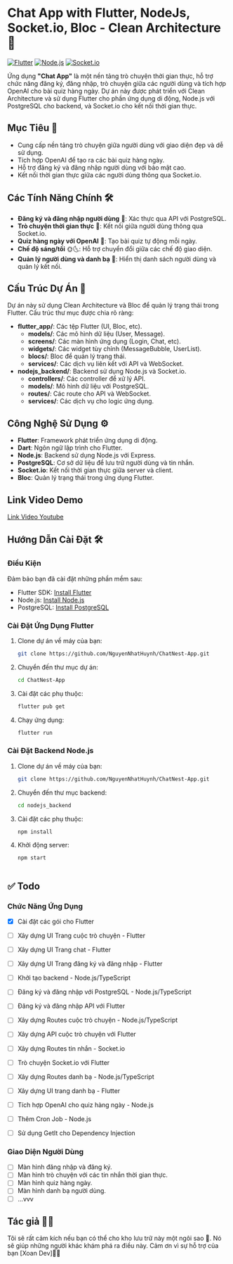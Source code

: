 # Chat App with Flutter, NodeJs, Socket.io, Bloc - Clean Architecture 💬
[![Flutter](https://img.shields.io/badge/Flutter-Framework-blue)](https://flutter.dev/) [![Node.js](https://img.shields.io/badge/Node.js-Backend-green)](https://nodejs.org/) [![Socket.io](https://img.shields.io/badge/Socket.io-Realtime-red)](https://socket.io/)

Ứng dụng **"Chat App"** là một nền tảng trò chuyện thời gian thực, hỗ trợ chức năng đăng ký, đăng nhập, trò chuyện giữa các người dùng và tích hợp OpenAI cho bài quiz hàng ngày. Dự án này được phát triển với Clean Architecture và sử dụng Flutter cho phần ứng dụng di động, Node.js với PostgreSQL cho backend, và Socket.io cho kết nối thời gian thực.

## Mục Tiêu 🎯
- Cung cấp nền tảng trò chuyện giữa người dùng với giao diện đẹp và dễ sử dụng.
- Tích hợp OpenAI để tạo ra các bài quiz hàng ngày.
- Hỗ trợ đăng ký và đăng nhập người dùng với bảo mật cao.
- Kết nối thời gian thực giữa các người dùng thông qua Socket.io.

## Các Tính Năng Chính 🛠️
- **Đăng ký và đăng nhập người dùng** 🔐: Xác thực qua API với PostgreSQL.
- **Trò chuyện thời gian thực** 💬: Kết nối giữa người dùng thông qua Socket.io.
- **Quiz hàng ngày với OpenAI** 🤖: Tạo bài quiz tự động mỗi ngày.
- **Chế độ sáng/tối** 🌞🌜: Hỗ trợ chuyển đổi giữa các chế độ giao diện.
- **Quản lý người dùng và danh bạ** 📱: Hiển thị danh sách người dùng và quản lý kết nối.

## Cấu Trúc Dự Án 📁
Dự án này sử dụng Clean Architecture và Bloc để quản lý trạng thái trong Flutter. Cấu trúc thư mục được chia rõ ràng:
- **flutter_app/**: Các tệp Flutter (UI, Bloc, etc).
  - **models/**: Các mô hình dữ liệu (User, Message).
  - **screens/**: Các màn hình ứng dụng (Login, Chat, etc).
  - **widgets/**: Các widget tùy chỉnh (MessageBubble, UserList).
  - **blocs/**: Bloc để quản lý trạng thái.
  - **services/**: Các dịch vụ liên kết với API và WebSocket.
- **nodejs_backend/**: Backend sử dụng Node.js và Socket.io.
  - **controllers/**: Các controller để xử lý API.
  - **models/**: Mô hình dữ liệu với PostgreSQL.
  - **routes/**: Các route cho API và WebSocket.
  - **services/**: Các dịch vụ cho logic ứng dụng.

## Công Nghệ Sử Dụng ⚙️
- **Flutter**: Framework phát triển ứng dụng di động.
- **Dart**: Ngôn ngữ lập trình cho Flutter.
- **Node.js**: Backend sử dụng Node.js với Express.
- **PostgreSQL**: Cơ sở dữ liệu để lưu trữ người dùng và tin nhắn.
- **Socket.io**: Kết nối thời gian thực giữa server và client.
- **Bloc**: Quản lý trạng thái trong ứng dụng Flutter.

## Link Video Demo
[Link Video Youtube](#)

## Hướng Dẫn Cài Đặt 🛠️
### Điều Kiện
Đảm bảo bạn đã cài đặt những phần mềm sau:
- Flutter SDK: [Install Flutter](https://flutter.dev/docs/get-started/install)
- Node.js: [Install Node.js](https://nodejs.org/)
- PostgreSQL: [Install PostgreSQL](https://www.postgresql.org/)

### Cài Đặt Ứng Dụng Flutter
1. Clone dự án về máy của bạn:
   ```bash
   git clone https://github.com/NguyenNhatHuynh/ChatNest-App.git

2. Chuyển đến thư mục dự án:
   ```bash
   cd ChatNest-App

3. Cài đặt các phụ thuộc:
   ```bash
   flutter pub get

4. Chạy ứng dụng:
   ```bash
   flutter run


### Cài Đặt Backend Node.js

1. Clone dự án về máy của bạn:
   ```bash
   git clone https://github.com/NguyenNhatHuynh/ChatNest-App.git

2. Chuyển đến thư mục backend:
   ```bash
   cd nodejs_backend

3. Cài đặt các phụ thuộc:
   ```bash
   npm install

4. Khởi động server:
   ```bash
   npm start



## ✅ Todo
### Chức Năng Ứng Dụng
- [x] Cài đặt các gói cho Flutter
- [ ] Xây dựng UI Trang cuộc trò chuyện - Flutter
- [ ] Xây dựng UI Trang chat - Flutter
- [ ] Xây dựng UI Trang đăng ký và đăng nhập - Flutter
- [ ] Khởi tạo backend - Node.js/TypeScript
- [ ] Đăng ký và đăng nhập với PostgreSQL - Node.js/TypeScript
- [ ] Đăng ký và đăng nhập API với Flutter
- [ ] Xây dựng Routes cuộc trò chuyện - Node.js/TypeScript
- [ ] Xây dựng API cuộc trò chuyện với Flutter
- [ ] Xây dựng Routes tin nhắn - Socket.io 
- [ ] Trò chuyện Socket.io với Flutter
- [ ] Xây dựng Routes danh bạ - Node.js/TypeScript
- [ ] Xây dựng UI trang danh bạ - Flutter
- [ ] Tích hợp OpenAI cho quiz hàng ngày - Node.js
- [ ] Thêm Cron Job - Node.js
- [ ] Sử dụng GetIt cho Dependency Injection


### Giao Diện Người Dùng
- [ ] Màn hình đăng nhập và đăng ký.
- [ ] Màn hình trò chuyện với các tin nhắn thời gian thực.
- [ ] Màn hình quiz hàng ngày.
- [ ] Màn hình danh bạ người dùng.
- [ ] ...vvv

## Tác giả 👨‍💻
Tôi sẽ rất cảm kích nếu bạn có thể cho kho lưu trữ này một ngôi sao 🌟. Nó sẽ giúp những người khác khám phá ra điều này. Cảm ơn vì sự hỗ trợ của bạn [Xoan Dev]👨‍💻